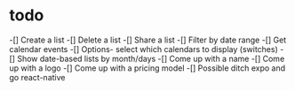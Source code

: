 # todo

-[] Create a list
-[] Delete a list
-[] Share a list
-[] Filter by date range
-[] Get calendar events
-[] Options- select which calendars to display (switches)
-[] Show date-based lists by month/days
-[] Come up with a name
-[] Come up with a logo
-[] Come up with a pricing model
-[] Possible ditch expo and go react-native
